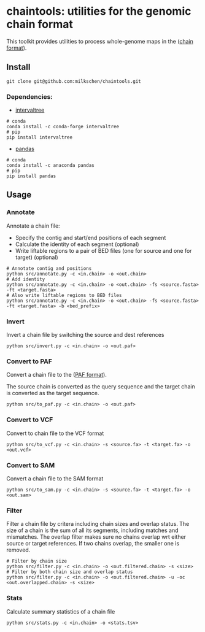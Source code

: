 # chaintools: utilities for the genomic chain format

This toolkit provides utilities to process whole-genome maps in the ([chain format](https://genome.ucsc.edu/goldenPath/help/chain.html)).

## Install

```
git clone git@github.com:milkschen/chaintools.git
```

### Dependencies:
* [intervaltree](https://github.com/chaimleib/intervaltree)
```
# conda
conda install -c conda-forge intervaltree
# pip
pip install intervaltree
```
* [pandas](https://pandas.pydata.org)
```
# conda
conda install -c anaconda pandas
# pip
pip install pandas
```


## Usage

### Annotate
Annotate a chain file:
* Specify the contig and start/end positions of each segment
* Calculate the identity of each segment (optional)
* Write liftable regions to a pair of BED files (one for source and one for target) (optional)

```
# Annotate contig and positions
python src/annotate.py -c <in.chain> -o <out.chain>
# Add identity
python src/annotate.py -c <in.chain> -o <out.chain> -fs <source.fasta> -ft <target.fasta>
# Also write liftable regions to BED files
python src/annotate.py -c <in.chain> -o <out.chain> -fs <source.fasta> -ft <target.fasta> -b <bed_prefix>
```


### Invert
Invert a chain file by switching the source and dest references

```
python src/invert.py -c <in.chain> -o <out.paf>
```


### Convert to PAF
Convert a chain file to the ([PAF format](https://github.com/lh3/miniasm/blob/master/PAF.md)). 

The source chain is converted as the query sequence and the target chain is converted as the target sequence.

```
python src/to_paf.py -c <in.chain> -o <out.paf>
```


### Convert to VCF
Convert to chain file to the VCF format

```
python src/to_vcf.py -c <in.chain> -s <source.fa> -t <target.fa> -o <out.vcf>
```


### Convert to SAM
Convert a chain file to the SAM format

```
python src/to_sam.py -c <in.chain> -s <source.fa> -t <target.fa> -o <out.sam> 
```


### Filter
Filter a chain file by critera including chain sizes and overlap status. 
The size of a chain is the sum of all its segments, including matches and mismatches. The overlap filter makes sure no chains overlap wrt either source or target references. If two chains overlap, the smaller one is removed.

```
# Filter by chain size
python src/filter.py -c <in.chain> -o <out.filtered.chain> -s <size>
# Filter by both chain size and overlap status
python src/filter.py -c <in.chain> -o <out.filtered.chain> -u -oc <out.overlapped.chain> -s <size>
```

### Stats
Calculate summary statistics of a chain file

```
python src/stats.py -c <in.chain> -o <stats.tsv>
```
